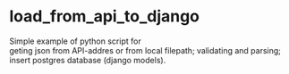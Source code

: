 # load_from_api_to_django  
Simple example of python script for  
geting json from API-addres or from local filepath;
validating and parsing;
insert postgres database (django models).

